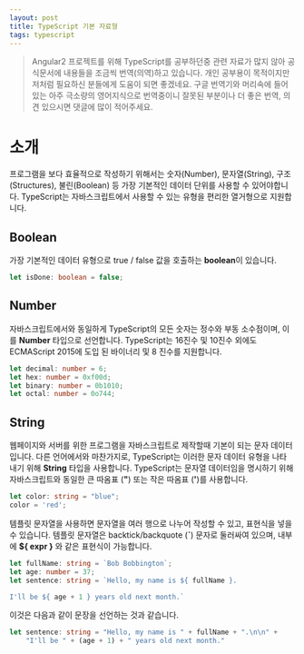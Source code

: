 ```yaml
---
layout: post
title: TypeScript 기본 자료형
tags: typescript
---
```


> Angular2 프로젝트를 위해 TypeScript를 공부하던중 관련 자료가 많지 않아 공식문서에 내용들을 조금씩 번역(의역)하고 있습니다.
개인 공부용이 목적이지만 저처럼 필요하신 분들에게 도움이 되면 좋겠네요. 
구글 번역기와 머리속에 들어있는 아주 극소량의 영어지식으로 번역중이니 잘못된 부분이나 더 좋은 번역, 의견 있으시면 댓글에 많이 적어주세요. 

# 소개

프로그램을 보다 효율적으로 작성하기 위해서는 숫자(Number), 문자열(String), 구조(Structures), 불린(Boolean) 등 가장 기본적인 데이터 단위를 사용할 수 있어야합니다.
TypeScript는 자바스크립트에서 사용할 수 있는 유형을 편리한 열거형으로 지원합니다.

## Boolean

가장 기본적인 데이터 유형으로 true / false 값을 호출하는 **boolean**이 있습니다.

```typescript
let isDone: boolean = false;
```

## Number

자바스크립트에서와 동일하게 TypeScript의 모든 숫자는 정수와 부동 소수점이며, 이를 **Number** 타입으로 선언합니다.
TypeScript는 16진수 및 10진수 외에도 ECMAScript 2015에 도입 된 바이너리 및 8 진수를 지원합니다.

```typescript
let decimal: number = 6;
let hex: number = 0xf00d;
let binary: number = 0b1010;
let octal: number = 0o744;
```

## String

웹페이지와 서버를 위한 프로그램을 자바스크립트로 제작할때 기본이 되는 문자 데이터입니다.
다른 언어에서와 마찬가지로, TypeScript는 이러한 문자 데이터 유형을 나타 내기 위해 **String** 타입을 사용합니다.
TypeScript는 문자열 데이터임을 명시하기 위해 자바스크립트와 동일한 큰 따옴표 (**"**) 또는 작은 따옴표 (**'**)를 사용합니다.

```typescript
let color: string = "blue";
color = 'red';
```

템플릿 문자열을 사용하면 문자열을 여러 행으로 나누어 작성할 수 있고, 표현식을 넣을수 있습니다. 
템플릿 문자열은 backtick/backquote (**`**) 문자로 둘러싸여 있으며, 내부에 **${ expr }** 와 같은 표현식이 가능합니다.

```typescript
let fullName: string = `Bob Bobbington`;
let age: number = 37;
let sentence: string = `Hello, my name is ${ fullName }.

I'll be ${ age + 1 } years old next month.`
```

이것은 다음과 같이 문장을 선언하는 것과 같습니다.

```typescript
let sentence: string = "Hello, my name is " + fullName + ".\n\n" +
    "I'll be " + (age + 1) + " years old next month."
```
